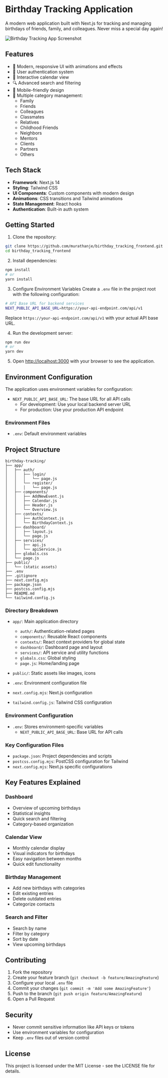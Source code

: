 # Birthday Tracking Application

A modern web application built with Next.js for tracking and managing birthdays of friends, family, and colleagues. Never miss a special day again!

![Birthday Tracking App Screenshot](https://i.hizliresim.com/adcxccu.png)

## Features

- 🎨 Modern, responsive UI with animations and effects
- 👤 User authentication system
- 📅 Interactive calendar view
- 🔍 Advanced search and filtering
- 📱 Mobile-friendly design
- 🎯 Multiple category management:
  - Family
  - Friends
  - Colleagues
  - Classmates
  - Relatives
  - Childhood Friends
  - Neighbors
  - Mentors
  - Clients
  - Partners
  - Others

## Tech Stack

- **Framework**: Next.js 14
- **Styling**: Tailwind CSS
- **UI Components**: Custom components with modern design
- **Animations**: CSS transitions and Tailwind animations
- **State Management**: React hooks
- **Authentication**: Built-in auth system

## Getting Started

1. Clone the repository:
```bash
git clone https://github.com/murathanje/birthday_tracking_frontend.git
cd birthday_tracking_frontend
```

2. Install dependencies:
```bash
npm install
# or
yarn install
```

3. Configure Environment Variables
Create a `.env` file in the project root with the following configuration:
```bash
# API Base URL for backend services
NEXT_PUBLIC_API_BASE_URL=https://your-api-endpoint.com/api/v1
```
Replace `https://your-api-endpoint.com/api/v1` with your actual API base URL.

4. Run the development server:
```bash
npm run dev
# or
yarn dev
```

5. Open [http://localhost:3000](http://localhost:3000) with your browser to see the application.

## Environment Configuration

The application uses environment variables for configuration:

- `NEXT_PUBLIC_API_BASE_URL`: The base URL for all API calls
  - For development: Use your local backend server URL
  - For production: Use your production API endpoint

### Environment Files

- `.env`: Default environment variables

## Project Structure

```
birthday-tracking/
├── app/
│   ├── auth/
│   │   ├── login/
│   │   │   └── page.js
│   │   └── register/
│   │   │   └── page.js
│   ├── components/
│   │   ├── AddNewEvent.js
│   │   ├── Calendar.js
│   │   ├── Header.js
│   │   └── Overview.js
│   ├── contexts/
│   │   ├── AuthContext.js
│   │   └── BirthdayContext.js
│   ├── dashboard/
│   │   ├── layout.js
│   │   └── page.js
│   ├── services/
│   │   ├── api.js
│   │   └── apiService.js
│   ├── globals.css
│   └── page.js
├── public/
│   └── (static assets)
├── .env
├── .gitignore
├── next.config.mjs
├── package.json
├── postcss.config.mjs
├── README.md
└── tailwind.config.js
```

### Directory Breakdown

- `app/`: Main application directory
  - `auth/`: Authentication-related pages
  - `components/`: Reusable React components
  - `contexts/`: React context providers for global state
  - `dashboard/`: Dashboard page and layout
  - `services/`: API service and utility functions
  - `globals.css`: Global styling
  - `page.js`: Home/landing page

- `public/`: Static assets like images, icons
- `.env`: Environment configuration file
- `next.config.mjs`: Next.js configuration
- `tailwind.config.js`: Tailwind CSS configuration

### Environment Configuration

- `.env`: Stores environment-specific variables
  - `NEXT_PUBLIC_API_BASE_URL`: Base URL for API calls

### Key Configuration Files

- `package.json`: Project dependencies and scripts
- `postcss.config.mjs`: PostCSS configuration for Tailwind
- `next.config.mjs`: Next.js specific configurations

## Key Features Explained

### Dashboard
- Overview of upcoming birthdays
- Statistical insights
- Quick search and filtering
- Category-based organization

### Calendar View
- Monthly calendar display
- Visual indicators for birthdays
- Easy navigation between months
- Quick edit functionality

### Birthday Management
- Add new birthdays with categories
- Edit existing entries
- Delete outdated entries
- Categorize contacts

### Search and Filter
- Search by name
- Filter by category
- Sort by date
- View upcoming birthdays

## Contributing

1. Fork the repository
2. Create your feature branch (`git checkout -b feature/AmazingFeature`)
3. Configure your local `.env` file
4. Commit your changes (`git commit -m 'Add some AmazingFeature'`)
5. Push to the branch (`git push origin feature/AmazingFeature`)
6. Open a Pull Request

## Security

- Never commit sensitive information like API keys or tokens
- Use environment variables for configuration
- Keep `.env` files out of version control

## License

This project is licensed under the MIT License - see the LICENSE file for details.
